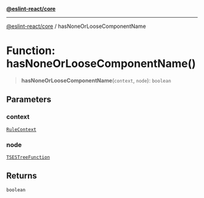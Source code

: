 [**@eslint-react/core**](../README.md)

***

[@eslint-react/core](../README.md) / hasNoneOrLooseComponentName

# Function: hasNoneOrLooseComponentName()

> **hasNoneOrLooseComponentName**(`context`, `node`): `boolean`

## Parameters

### context

[`RuleContext`](../-internal-/type-aliases/RuleContext.md)

### node

[`TSESTreeFunction`](../-internal-/type-aliases/TSESTreeFunction.md)

## Returns

`boolean`

